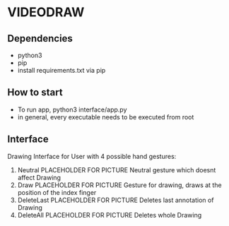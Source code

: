 # VIDEODRAW

## Dependencies
- python3
- pip
- install requirements.txt via pip

## How to start
- To run app, python3 interface/app.py
- in general, every executable needs to be executed from root

## Interface
Drawing Interface for User with 4 possible hand gestures:
1. Neutral 
PLACEHOLDER FOR PICTURE
Neutral gesture which doesnt affect Drawing
2. Draw
PLACEHOLDER FOR PICTURE
Gesture for drawing, draws at the position of the index finger
3. DeleteLast
PLACEHOLDER FOR PICTURE
Deletes last annotation of Drawing
4. DeleteAll
PLACEHOLDER FOR PICTURE
Deletes whole Drawing
